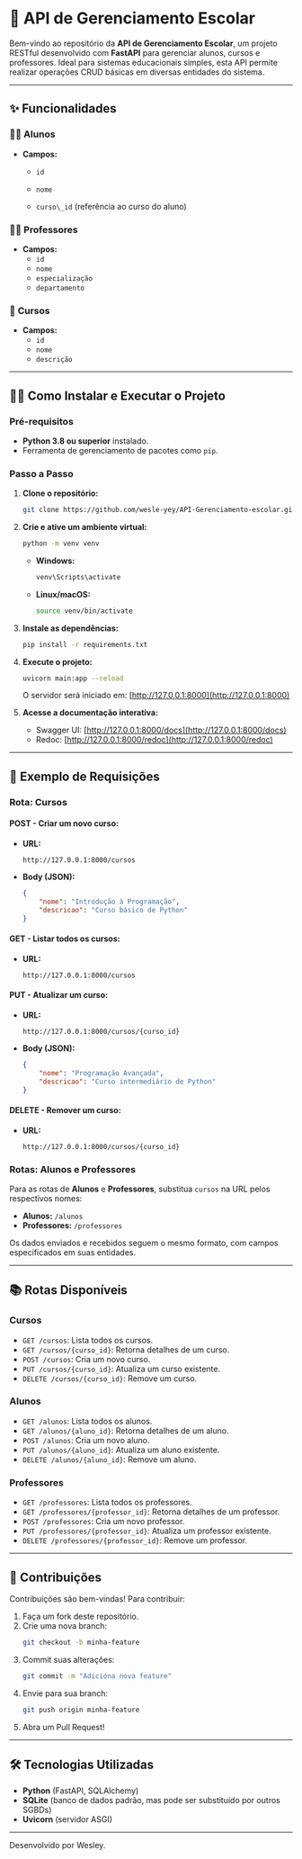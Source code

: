 # 🏫 API de Gerenciamento Escolar

Bem-vindo ao repositório da **API de Gerenciamento Escolar**, um projeto RESTful desenvolvido com **FastAPI** para gerenciar alunos, cursos e professores. Ideal para sistemas educacionais simples, esta API permite realizar operações CRUD básicas em diversas entidades do sistema.

---

## ✨ Funcionalidades

### 👨‍🎓 **Alunos**

- **Campos:**
  - `id`

  - `nome`

  - `curso\_id` (referência ao curso do aluno)

### 👨‍🔬 **Professores**

- **Campos:**
  - `id`
  - `nome`
  - `especialização`
  - `departamento`

### 📝 **Cursos**

- **Campos:**
  - `id`
  - `nome`
  - `descrição`

---

## 👨‍💻 Como Instalar e Executar o Projeto

### **Pré-requisitos**

- **Python 3.8 ou superior** instalado.
- Ferramenta de gerenciamento de pacotes como `pip`.

### **Passo a Passo**

1. **Clone o repositório:**

   ```bash
   git clone https://github.com/wesle-yey/API-Gerenciamento-escolar.git
   ```

2. **Crie e ative um ambiente virtual:**

   ```bash
   python -m venv venv
   ```

   - **Windows:**
     ```bash
     venv\Scripts\activate
     ```
   - **Linux/macOS:**
     ```bash
     source venv/bin/activate
     ```

3. **Instale as dependências:**

   ```bash
   pip install -r requirements.txt
   ```

4. **Execute o projeto:**

   ```bash
   uvicorn main:app --reload
   ```

   O servidor será iniciado em: [http://127.0.0.1:8000](http://127.0.0.1:8000)

5. **Acesse a documentação interativa:**

   - Swagger UI: [http://127.0.0.1:8000/docs](http://127.0.0.1:8000/docs)
   - Redoc: [http://127.0.0.1:8000/redoc](http://127.0.0.1:8000/redoc)

---

## 🔄 Exemplo de Requisições

### **Rota: Cursos**

#### **POST** - Criar um novo curso:

- **URL:**
  ```
  http://127.0.0.1:8000/cursos
  ```
- **Body (JSON):**
  ```json
  {
      "nome": "Introdução à Programação",
      "descricao": "Curso básico de Python"
  }
  ```

#### **GET** - Listar todos os cursos:

- **URL:**
  ```
  http://127.0.0.1:8000/cursos
  ```

#### **PUT** - Atualizar um curso:

- **URL:**
  ```
  http://127.0.0.1:8000/cursos/{curso_id}
  ```
- **Body (JSON):**
  ```json
  {
      "nome": "Programação Avançada",
      "descricao": "Curso intermediário de Python"
  }
  ```

#### **DELETE** - Remover um curso:

- **URL:**
  ```
  http://127.0.0.1:8000/cursos/{curso_id}
  ```

### **Rotas: Alunos e Professores**

Para as rotas de **Alunos** e **Professores**, substitua `cursos` na URL pelos respectivos nomes:

- **Alunos:** `/alunos`
- **Professores:** `/professores`

Os dados enviados e recebidos seguem o mesmo formato, com campos especificados em suas entidades.

---

## 📚 Rotas Disponíveis

### **Cursos**

- `GET /cursos`: Lista todos os cursos.
- `GET /cursos/{curso_id}`: Retorna detalhes de um curso.
- `POST /cursos`: Cria um novo curso.
- `PUT /cursos/{curso_id}`: Atualiza um curso existente.
- `DELETE /cursos/{curso_id}`: Remove um curso.

### **Alunos**

- `GET /alunos`: Lista todos os alunos.
- `GET /alunos/{aluno_id}`: Retorna detalhes de um aluno.
- `POST /alunos`: Cria um novo aluno.
- `PUT /alunos/{aluno_id}`: Atualiza um aluno existente.
- `DELETE /alunos/{aluno_id}`: Remove um aluno.

### **Professores**

- `GET /professores`: Lista todos os professores.
- `GET /professores/{professor_id}`: Retorna detalhes de um professor.
- `POST /professores`: Cria um novo professor.
- `PUT /professores/{professor_id}`: Atualiza um professor existente.
- `DELETE /professores/{professor_id}`: Remove um professor.

---

## 🤝 Contribuições

Contribuições são bem-vindas! Para contribuir:

1. Faça um fork deste repositório.
2. Crie uma nova branch:
   ```bash
   git checkout -b minha-feature
   ```
3. Commit suas alterações:
   ```bash
   git commit -m "Adiciona nova feature"
   ```
4. Envie para sua branch:
   ```bash
   git push origin minha-feature
   ```
5. Abra um Pull Request!

---

## 🛠️ Tecnologias Utilizadas

- **Python** (FastAPI, SQLAlchemy)
- **SQLite** (banco de dados padrão, mas pode ser substituído por outros SGBDs)
- **Uvicorn** (servidor ASGI)

---

Desenvolvido por Wesley.

